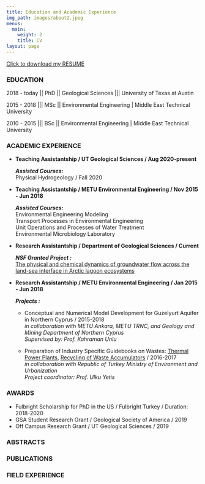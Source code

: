 ```yaml
---
title: Education and Academic Experience
img_path: images/about2.jpeg
menus:
  main:
    weight: 2
    title: CV
layout: page
---
```

[Click to download my RESUME](https://github.com/cannsudemir/RESUME/blob/b5841ac7648bfdf789f3dbffeca9d80170970a9b/Cansu_Demir_Resume_2021.pdf)


### **EDUCATION**

2018 - today || PhD || Geological Sciences ||| University of Texas at Austin

2015 - 2018 |||  MSc || Environmental Engineering | Middle East Technical University

2010 - 2015 |||  BSc || Environmental Engineering | Middle East Technical University

### **ACADEMIC EXPERIENCE**

* **Teaching Assistantship / UT Geological Sciences / Aug 2020-present**

   **_Assisted Courses:_**<br>
   Physical Hydrogeology / Fall 2020

* **Teaching Assistantship / METU Environmental Engineering / Nov 2015 - Jun 2018**

   **_Assisted Courses:_**<br>
   Environmental Engineering Modeling<br>
   Transport Processes in Environmental Engineering<br>
   Unit Operations and Processes of Water Treatment<br>
   Environmental Microbiology Laboratory<br>

* **Research Assistantship / Department of Geological Sciences / Current**

   **_NSF Granted Project :_**<br>
   [The physical and chemical dynamics of groundwater flow across the land-sea interface in Arctic lagoon ecosystems](https://www.nsf.gov/awardsearch/showAward?AWD_ID=1938820&HistoricalAwards=false)


* **Research Assistantship / METU Environmental Engineering / Jan 2015 - Jun 2018**

   **_Projects :_**<br>
   * Conceptual and Numerical Model Development for Guzelyurt Aquifer in Northern Cyprus / 2015-2018<br>
_in collaboration with METU Ankara, METU TRNC, and Geology and Mining Department of Northern Cyprus_<br>
_Supervised by: Prof. Kahraman Unlu_

   * Preparation of Industry Specific Guidebooks on Wastes: [Thermal Power Plants](https://webdosya.csb.gov.tr/db/cygm/editordosya/Termik_Santraller_Kilavuzu.pdf), [Recycling of Waste Accumulators](https://webdosya.csb.gov.tr/db/cygm/editordosya/Atik_Aku_Geri_Kazanim_Kilavuzu.pdf) / 2016-2017<br>
_in collaboration with Republic of Turkey Ministry of Environment and Urbanization_<br>
_Project coordinator: Prof. Ulku Yetis_

### **AWARDS**

* Fulbright Scholarship for PhD in the US / Fulbright Turkey / Duration: 2018-2020 
* GSA Student Research Grant / Geological Society of America / 2019
* Off Campus Research Grant / UT Geological Sciences / 2019

### **ABSTRACTS**

### **PUBLICATIONS**

### **FIELD EXPERIENCE**



